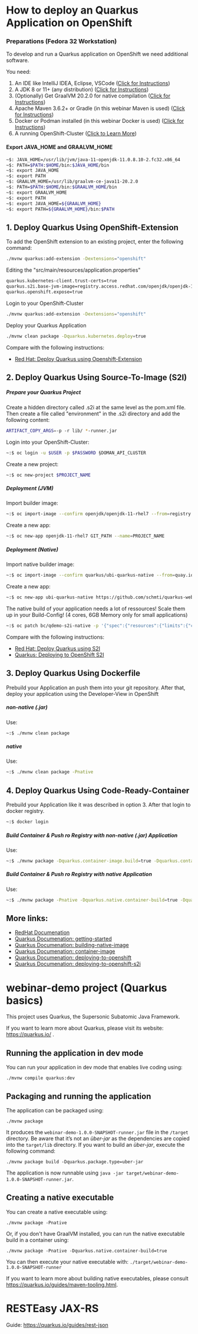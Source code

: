 # How to deploy an Quarkus Application on OpenShift

### Preparations (Fedora 32 Workstation)
To develop and run a Quarkus application on OpenShift we need additional software.

You need:
1.  An IDE like IntelliJ IDEA, Eclipse, VSCode ([Click for Instructions](https://www.jetbrains.com/help/idea/installation-guide.html#silent))
2.  A JDK 8 or 11+ (any distribution)  ([Click for Instructions](https://www.tecmint.com/install-java-in-fedora/))
3. (Optionally) Get GraalVM 20.2.0 for native compilation  ([Click for Instructions](https://quarkus.io/guides/building-native-image))
4. Apache Maven 3.6.2+ or Gradle (in this webinar Maven is used) ([Click for Instructions](https://tecadmin.net/install-apache-maven-on-fedora/))
5. Docker or Podman installed (in this webinar Docker is used) ([Click for Instructions](https://docs.docker.com/engine/install/fedora/))
6. A running OpenShift-Cluster ([Click to Learn More](https://www.openshift.com/try))

#### Export JAVA_HOME and GRAALVM_HOME
```bash
~$: JAVA_HOME=/usr/lib/jvm/java-11-openjdk-11.0.8.10-2.fc32.x86_64
~$: PATH=$PATH:$HOME/bin:$JAVA_HOME/bin
~$: export JAVA_HOME
~$: export PATH
~$: GRAALVM_HOME=/usr/lib/graalvm-ce-java11-20.2.0
~$: PATH=$PATH:$HOME/bin:$GRAALVM_HOME/bin
~$: export GRAALVM_HOME
~$: export PATH
~$: export JAVA_HOME=${GRAALVM_HOME}
~$: export PATH=${GRAALVM_HOME}/bin:$PATH

````

## 1. Deploy Quarkus Using OpenShift-Extension
To add the OpenShift extension to an existing project, enter the following command:
```bash
./mvnw quarkus:add-extension -Dextensions="openshift"
````
Editing the "src/main/resources/application.properties"
```bash
quarkus.kubernetes-client.trust-certs=true
quarkus.s2i.base-jvm-image=registry.access.redhat.com/openjdk/openjdk-11-rhel7
quarkus.openshift.expose=true
````
Login to your OpenShift-Cluster
```bash
./mvnw quarkus:add-extension -Dextensions="openshift"
````
Deploy your Quarkus Application
```bash
./mvnw clean package -Dquarkus.kubernetes.deploy=true
````

Compare with the following instructions:
* [Red Hat: Deploy Quarkus using Openshift-Extension](https://access.redhat.com/documentation/en-us/red_hat_build_of_quarkus/1.3/html-single/deploying_quarkus_applications_on_red_hat_openshift_container_platform/index#proc-using-openshfit-extension_quarkus-openshift)

## 2. Deploy Quarkus Using Source-To-Image (S2I)
##### Prepare your Quarkus Project
Create a hidden directory called .s2i at the same level as the pom.xml file. Then create a file called "environment" in the .s2i directory and add the following content:
```bash
ARTIFACT_COPY_ARGS=-p -r lib/ *-runner.jar
```
Login into your OpenShift-Cluster:
```bash
~:$ oc login -u $USER -p $PASSWORD §DOMAN_API_CLUSTER
```
Create a new project:
```bash
~:$ oc new-project $PROJECT_NAME
```
##### Deployment (JVM)
Import builder image:
```bash
~:$ oc import-image --confirm openjdk/openjdk-11-rhel7 --from=registry.access.redhat.com/openjdk/openjdk-11-rhel7
```
Create a new app:
```bash
~:$ oc new-app openjdk-11-rhel7 GIT_PATH --name=PROJECT_NAME
```

##### Deployment (Native)
Import native builder image:
```bash
~:$ oc import-image --confirm quarkus/ubi-quarkus-native --from=quay.io/quarkus/ubi-quarkus-native-s2i:20.1.0-java11
```
Create a new app:
```bash
~:$ oc new-app ubi-quarkus-native https://github.com/schmti/quarkus-webinar --name=qdemo-s2i-native
```
The native build of your application needs a lot of ressources! Scale them up in your Build-Config!
(4 cores, 6GB Memory only for small applications)
```bash
~:$ oc patch bc/qdemo-s2i-native -p '{"spec":{"resources":{"limits":{"cpu":"4", "memory":"6Gi"}}}}'
```
Compare with the following instructions:
* [Red Hat: Deploy Quarkus using S2I](https://access.redhat.com/documentation/en-us/red_hat_build_of_quarkus/1.3/html-single/deploying_quarkus_applications_on_red_hat_openshift_container_platform/index#proc-using-openshfit-extension_quarkus-openshift)
* [Quarkus: Deploying to OpenShift S2I ](https://quarkus.pro/guides/deploying-to-openshift-s2i.html)

## 3. Deploy Quarkus Using Dockerfile
Prebuild your Application an push them into your git repository.
After that, deploy your application using the Developer-View in OpenShift
##### non-native (.jar)
Use:
```bash
~:$ ./mvnw clean package
```
##### native
Use:
```bash
~:$ ./mvnw clean package -Pnative
```
## 4. Deploy Quarkus Using Code-Ready-Container
Prebuild your Application like it was described in option 3. After that login to docker registry.
```bash
~:$ docker login
```
##### Build Container & Push ro Registry with non-native (.jar) Application
Use:
```bash
~:$ ./mvnw package -Dquarkus.container-image.build=true -Dquarkus.container-image.push=true
```
##### Build Container & Push ro Registry with native Application
Use:
```bash
~:$ ./mvnw package -Pnative -Dquarkus.native.container-build=true -Dquarkus.container-image.build=true -Dquarkus.container-image.push=true
```

## More links:


* [RedHat Documenation](https://access.redhat.com/documentation/en-us/red_hat_build_of_quarkus/1.3/html-single/deploying_quarkus_applications_on_red_hat_openshift_container_platform/index)
* [Quarkus Documenation: getting-started](https://quarkus.io/guides/getting-started)
* [Quarkus Documenation: building-native-image](https://quarkus.io/guides/building-native-image)
* [Quarkus Documenation: container-image](https://quarkus.io/guides/container-image)
* [Quarkus Documenation: deploying-to-openshift](https://quarkus.io/guides/deploying-to-openshift)
* [Quarkus Documenation: deploying-to-openshift-s2i](https://quarkus.pro/guides/deploying-to-openshift-s2i.html)


# webinar-demo project (Quarkus basics)

This project uses Quarkus, the Supersonic Subatomic Java Framework.

If you want to learn more about Quarkus, please visit its website: https://quarkus.io/ .

## Running the application in dev mode

You can run your application in dev mode that enables live coding using:
```shell script
./mvnw compile quarkus:dev
```

## Packaging and running the application

The application can be packaged using:
```shell script
./mvnw package
```
It produces the `webinar-demo-1.0.0-SNAPSHOT-runner.jar` file in the `/target` directory.
Be aware that it’s not an _über-jar_ as the dependencies are copied into the `target/lib` directory.
If you want to build an _über-jar_, execute the following command:
```shell script
./mvnw package build -Dquarkus.package.type=uber-jar
```

The application is now runnable using `java -jar target/webinar-demo-1.0.0-SNAPSHOT-runner.jar`.

## Creating a native executable

You can create a native executable using: 
```shell script
./mvnw package -Pnative
```

Or, if you don't have GraalVM installed, you can run the native executable build in a container using: 
```shell script
./mvnw package -Pnative -Dquarkus.native.container-build=true
```

You can then execute your native executable with: `./target/webinar-demo-1.0.0-SNAPSHOT-runner`

If you want to learn more about building native executables, please consult https://quarkus.io/guides/maven-tooling.html.

# RESTEasy JAX-RS

Guide: https://quarkus.io/guides/rest-json



